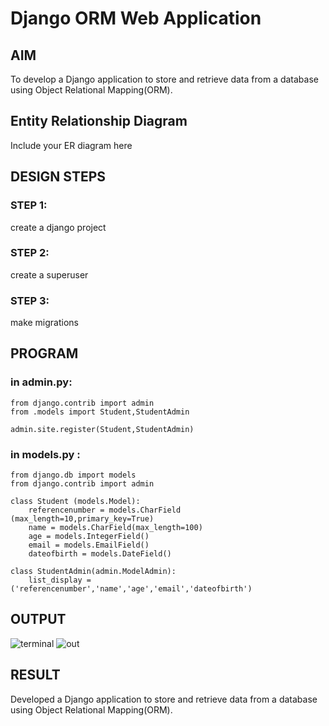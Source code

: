 # Django ORM Web Application

## AIM
To develop a Django application to store and retrieve data from a database using Object Relational Mapping(ORM).

## Entity Relationship Diagram

Include your ER diagram here

## DESIGN STEPS

### STEP 1: 
create a django project

### STEP 2:
create a superuser

### STEP 3:
make migrations


## PROGRAM
### in admin.py:
```
from django.contrib import admin
from .models import Student,StudentAdmin

admin.site.register(Student,StudentAdmin)
```

### in models.py :
```
from django.db import models
from django.contrib import admin

class Student (models.Model):
    referencenumber = models.CharField (max_length=10,primary_key=True)
    name = models.CharField(max_length=100)
    age = models.IntegerField()
    email = models.EmailField()
    dateofbirth = models.DateField()

class StudentAdmin(admin.ModelAdmin):
    list_display = ('referencenumber','name','age','email','dateofbirth')
```

## OUTPUT
![terminal](https://user-images.githubusercontent.com/119104282/210139708-5460a115-592d-4462-b7e1-9528c46a10bf.png)
![out](https://user-images.githubusercontent.com/119104282/210139795-fe7dfbc7-38a0-434d-8d07-099a1405bfd3.jpg)





## RESULT
Developed a Django application to store and retrieve data from a database using Object Relational Mapping(ORM).
